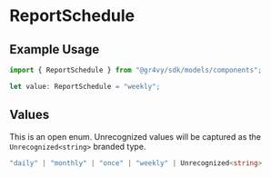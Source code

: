 # ReportSchedule

## Example Usage

```typescript
import { ReportSchedule } from "@gr4vy/sdk/models/components";

let value: ReportSchedule = "weekly";
```

## Values

This is an open enum. Unrecognized values will be captured as the `Unrecognized<string>` branded type.

```typescript
"daily" | "monthly" | "once" | "weekly" | Unrecognized<string>
```